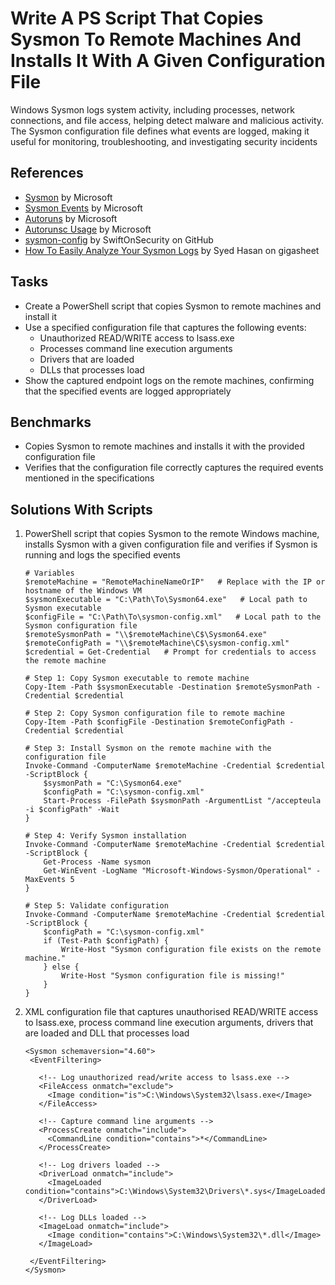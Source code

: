 # Write A PS Script That Copies Sysmon To Remote Machines And Installs It With A Given Configuration File
Windows Sysmon logs system activity, including processes, network connections, and file access, helping detect malware and malicious activity. The Sysmon configuration file defines what events are logged, making it useful for monitoring, troubleshooting, and investigating security incidents

## References
- [Sysmon](https://learn.microsoft.com/en-us/sysinternals/downloads/sysmon) by Microsoft
- [Sysmon Events](https://learn.microsoft.com/en-us/sysinternals/downloads/sysmon#events) by Microsoft
- [Autoruns](https://learn.microsoft.com/en-us/sysinternals/downloads/autoruns) by Microsoft
- [Autorunsc Usage](https://learn.microsoft.com/en-us/sysinternals/downloads/autoruns#autorunsc-usage) by Microsoft
- [sysmon-config](https://github.com/SwiftOnSecurity/sysmon-config) by SwiftOnSecurity on GitHub
- [How To Easily Analyze Your Sysmon Logs](https://www.gigasheet.com/post/how-to-easily-analyze-your-sysmon-logs#:~:text=Start%20making%20some%20noise%20on,That's%20it.) by Syed Hasan on gigasheet


## Tasks
- Create a PowerShell script that copies Sysmon to remote machines and install it
- Use a specified configuration file that captures the following events:
  - Unauthorized READ/WRITE access to lsass.exe
  - Processes command line execution arguments
  - Drivers that are loaded
  - DLLs that processes load
- Show the captured endpoint logs on the remote machines, confirming that the specified events are logged appropriately

## Benchmarks
- Copies Sysmon to remote machines and installs it with the provided configuration file
- Verifies that the configuration file correctly captures the required events mentioned in the specifications

## Solutions With Scripts
1. PowerShell script that copies Sysmon to the remote Windows machine, installs Sysmon with a given configuration file and verifies if Sysmon is running and logs the specified events
   ```
   # Variables
   $remoteMachine = "RemoteMachineNameOrIP"   # Replace with the IP or hostname of the Windows VM
   $sysmonExecutable = "C:\Path\To\Sysmon64.exe"   # Local path to Sysmon executable
   $configFile = "C:\Path\To\sysmon-config.xml"   # Local path to the Sysmon configuration file
   $remoteSysmonPath = "\\$remoteMachine\C$\Sysmon64.exe"
   $remoteConfigPath = "\\$remoteMachine\C$\sysmon-config.xml"
   $credential = Get-Credential   # Prompt for credentials to access the remote machine
   
   # Step 1: Copy Sysmon executable to remote machine
   Copy-Item -Path $sysmonExecutable -Destination $remoteSysmonPath -Credential $credential
   
   # Step 2: Copy Sysmon configuration file to remote machine
   Copy-Item -Path $configFile -Destination $remoteConfigPath -Credential $credential
   
   # Step 3: Install Sysmon on the remote machine with the configuration file
   Invoke-Command -ComputerName $remoteMachine -Credential $credential -ScriptBlock {
       $sysmonPath = "C:\Sysmon64.exe"
       $configPath = "C:\sysmon-config.xml"
       Start-Process -FilePath $sysmonPath -ArgumentList "/accepteula -i $configPath" -Wait
   }
  
   # Step 4: Verify Sysmon installation
   Invoke-Command -ComputerName $remoteMachine -Credential $credential -ScriptBlock {
       Get-Process -Name sysmon
       Get-WinEvent -LogName "Microsoft-Windows-Sysmon/Operational" -MaxEvents 5
   }
   
   # Step 5: Validate configuration
   Invoke-Command -ComputerName $remoteMachine -Credential $credential -ScriptBlock {
       $configPath = "C:\sysmon-config.xml"
       if (Test-Path $configPath) {
           Write-Host "Sysmon configuration file exists on the remote machine."
       } else {
           Write-Host "Sysmon configuration file is missing!"
       }
   }
   ```
2. XML configuration file that captures unauthorised READ/WRITE access to lsass.exe, process command line execution arguments, drivers that are loaded and DLL that processes load
   ```
   <Sysmon schemaversion="4.60">
    <EventFiltering>
  
      <!-- Log unauthorized read/write access to lsass.exe -->
      <FileAccess onmatch="exclude">
        <Image condition="is">C:\Windows\System32\lsass.exe</Image>
      </FileAccess>
  
      <!-- Capture command line arguments -->
      <ProcessCreate onmatch="include">
        <CommandLine condition="contains">*</CommandLine>
      </ProcessCreate>
  
      <!-- Log drivers loaded -->
      <DriverLoad onmatch="include">
        <ImageLoaded condition="contains">C:\Windows\System32\Drivers\*.sys</ImageLoaded>
      </DriverLoad>
  
      <!-- Log DLLs loaded -->
      <ImageLoad onmatch="include">
        <Image condition="contains">C:\Windows\System32\*.dll</Image>
      </ImageLoad>
  
    </EventFiltering>
   </Sysmon>
   ```

